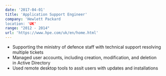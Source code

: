 ```yaml
---
date: '2017-04-01'
title: 'Application Support Engineer'
company: 'Hewlett Packard
location: 'UK'
range: "2012 - 2014"
url: 'https://www.hpe.com/uk/en/home.html'
---
```


- Supporting the ministry of defence staff with technical support resolving multiple tickets
- Managed user accounts, including creation, modification, and deletion in Active Directory
- Used remote desktop tools to assit users with updates and installations
